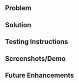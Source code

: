 <!--
Thank you for contributing to Jupyter AI! Please make sure to select/apply Assignees, Labels, Type, Projects, Milestone, and Relationships on the sidebar if applicable.
-->

## Problem

<!-- Describe the issue this PR addresses. -->

## Solution

<!-- Explain your approach and how it solves the problem. -->

## Testing Instructions

<!-- How can reviewers test this change? -->

## Screenshots/Demo

<!-- If applicable, add screenshots or recordings to help explain your changes -->

## Future Enhancements

<!-- If applicable, please describe any future enhancements to be implemented -->
